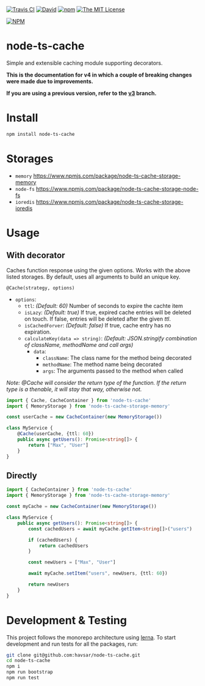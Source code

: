 [![Travis CI](https://img.shields.io/travis/havsar/node-ts-cache.svg)](https://travis-ci.org/havsar/node-ts-cache)
[![David](https://img.shields.io/david/havsar/node-ts-cache.svg)](https://david-dm.org/havsar/node-ts-cache)
[![npm](https://img.shields.io/npm/v/node-ts-cache.svg)](https://www.npmjs.org/package/node-ts-cache)
[![The MIT License](https://img.shields.io/npm/l/node-ts-cache.svg)](http://opensource.org/licenses/MIT)

[![NPM](https://nodei.co/npm/node-ts-cache.png?downloads=true&downloadRank=true&stars=true)](https://nodei.co/npm/node-ts-cache/)

# node-ts-cache

Simple and extensible caching module supporting decorators.

**This is the documentation for v4 in which a couple of breaking changes were made due to improvements.**

**If you are using a previous version, refer to the [v3](https://github.com/havsar/node-ts-cache/tree/v3) branch.**

# Install

```bash
npm install node-ts-cache
```

# Storages

-   `memory` https://www.npmjs.com/package/node-ts-cache-storage-memory
-   `node-fs` https://www.npmjs.com/package/node-ts-cache-storage-node-fs
-   `ioredis` https://www.npmjs.com/package/node-ts-cache-storage-ioredis

# Usage

## With decorator

Caches function response using the given options.
Works with the above listed storages.
By default, uses all arguments to build an unique key.

`@Cache(strategy, options)`

-   `options`:
    -   `ttl`: _(Default: 60)_ Number of seconds to expire the cachte item
    -   `isLazy`: _(Default: true)_ If true, expired cache entries will be deleted on touch. If false, entries will be deleted after the given _ttl_.
    -   `isCachedForver`: _(Default: false)_ If true, cache entry has no expiration.
    -   `calculateKey(data => string)`: _(Default: JSON.stringify combination of className, methodName and call args)_
        -   `data`:
            -   `className`: The class name for the method being decorated
            -   `methodName`: The method name being decorated
            -   `args`: The arguments passed to the method when called

_Note: @Cache will consider the return type of the function. If the return type is a thenable, it will stay that way, otherwise not._

```ts
import { Cache, CacheContainer } from 'node-ts-cache'
import { MemoryStorage } from 'node-ts-cache-storage-memory'

const userCache = new CacheContainer(new MemoryStorage())

class MyService {
    @Cache(userCache, {ttl: 60})
    public async getUsers(): Promise<string[]> {
        return ["Max", "User"]
    }
}
```

## Directly

```ts
import { CacheContainer } from 'node-ts-cache'
import { MemoryStorage } from 'node-ts-cache-storage-memory'

const myCache = new CacheContainer(new MemoryStorage())

class MyService {
    public async getUsers(): Promise<string[]> {
        const cachedUsers = await myCache.getItem<string[]>("users")

        if (cachedUsers) {
            return cachedUsers
        }

        const newUsers = ["Max", "User"]

        await myCache.setItem("users", newUsers, {ttl: 60})

        return newUsers
    }
}
```

# Development & Testing

This project follows the monorepo architecture using [lerna](https://github.com/lerna/lerna).
To start development and run tests for all the packages, run:

```bash
git clone git@github.com:havsar/node-ts-cache.git
cd node-ts-cache
npm i
npm run bootstrap
npm run test
```
